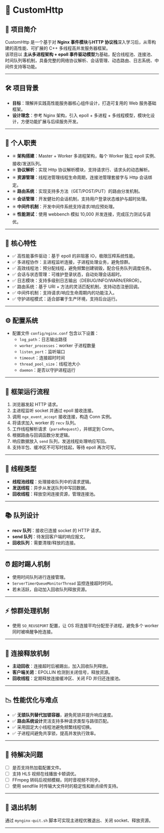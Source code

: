 # 🚀 CustomHttp

## 📘 项目简介

CustomHttp 是一个基于对 **Nginx 事件模块**与**HTTP 协议栈**深入学习后，从零构建的高性能、可扩展的 C++ 多线程高并发服务器框架。  
该项目以 **主从多进程架构 + epoll 事件驱动模型**为基础，配合线程池、连接池、时间队列等机制，具备完整的网络协议解析、会话管理、动态路由、日志系统、中间件支持等功能。

---

## 🛠️ 项目背景

- **目标**：理解并实践高性能服务器核心组件设计，打造可复用的 Web 服务基础框架。
- **设计理念**：参考 Nginx 架构，引入 epoll + 多进程 + 多线程模型，模块化设计，方便功能扩展与后续服务开发。

---

## 👤 个人职责

- ✳️ **架构搭建**：Master + Worker 多进程架构，每个 Worker 独立 epoll 实例、接收/发送队列。
- ✳️ **协议解析**：实现 Http 协议解析模块，支持请求行、请求头的动态解析。
- ✳️ **资源管理**：线程池管理线程生命周期，连接池管理套接字与 Http 会话绑定。
- ✳️ **路由系统**：实现支持多方法（GET/POST/PUT）的路由分发机制。
- ✳️ **会话管理**：开发健壮的会话机制，支持用户登录状态维护与超时处理。
- ✳️ **中间件机制**：开发中间件系统支持请求/响应预处理。
- ✳️ **性能测试**：使用 webbench 模拟 10,000 并发连接，完成压力测试与调优。

---

## 🔧 核心特性

- ✅ 高性能事件驱动：基于 epoll 的非阻塞 IO，极限压榨系统性能。
- ✅ 多进程协作：主进程监听连接，子进程处理业务，避免惊群。
- ✅ 高效线程池：预分配线程，避免频繁创建销毁，配合任务队列调度任务。
- ✅ 会话与状态管理：可维护登录状态，自动处理会话超时。
- ✅ 日志模块：支持多级别日志输出（DEBUG/INFO/WARN/ERROR）。
- ✅ 路由系统：基于 URI + 方法的灵活匹配机制，支持动态注册回调。
- ✅ 中间件机制：支持请求/响应生命周期内的功能注入。
- ✅ 守护进程模式：适合部署于生产环境，支持后台运行。

---

## ⚙️ 配置系统

- 配置文件 `config/nginx.conf` 包含以下设置：
  - `log_path`：日志输出路径
  - `worker_processes`：worker 子进程数量
  - `listen_port`：监听端口
  - `timeout`：连接超时时间
  - `thread_pool_size`：线程池大小
  - `daemon`：是否以守护进程运行

---

## 🧩 框架运行流程

1. 浏览器发起 HTTP 请求。
2. 主进程监听 socket 并通过 epoll 接收连接。
3. 调用 `ngx_event_accept` 接收连接，构造 Conn 实例。
4. 将请求加入 worker 的 `recv` 队列。
5. 工作线程解析请求（`parseRequest`），并绑定到 Conn。
6. 根据路由与回调函数分发逻辑。
7. 响应数据放入 `send` 队列，发送线程处理响应写回。
8. 支持半包、缓冲区不可写时挂起，等待 epoll 再次可写。

---

## 🧵 线程类型

- **线程池线程**：处理接收队列中的请求逻辑。
- **发送线程**：异步从发送队列中写回数据。
- **回收线程**：释放空闲连接资源，管理连接池。

---

## 📚 队列设计

- **recv 队列**：接收已连接 socket 的 HTTP 请求。
- **send 队列**：待发回客户端的响应报文。
- **回收队列**：需要清理/释放的连接。

---

## ⏰ 超时踢人机制

- 使用时间队列进行连接管理。
- `ServerTimerQueueMonitorThread` 监控连接超时时间。
- 若未活跃，自动加入回收队列释放资源。

---

## ⚡ 惊群处理机制

- 使用 `SO_REUSEPORT` 配置，让 OS 将连接平均分配至子进程，避免多个 worker 同时被唤醒争抢连接。

---

## 🔄 连接释放机制

- **主动回收**：连接超时后被踢出，加入回收队列释放。
- **客户端关闭**：EPOLLIN 检测到关闭信号，释放资源。
- **回收线程**：定期释放连接缓冲区、关闭 FD 并归还连接池。

---

## 📉 性能优化与难点

- ✅ **无锁队列替代加锁容器**，避免死锁并提升响应速度。
- ✅ **路由系统设计**灵活支持多种请求类型与路径匹配。
- ✅ 采用固定大小线程池避免频繁线程切换。
- ✅ 子进程间避免共享锁，提高并发执行效率。

---

## 🚫 待解决问题

- [ ] 是否支持热加载配置文件。
- [ ] 支持 HLS 视频在线播放卡顿调优。
- [ ] FFmpeg 转码后视频模糊，同时音视频不同步。
- [ ] 使用 sendfile 时传输大文件时的稳定性和断点续传支持。

---

## 🛑 退出机制

通过 `mynginx-quit.sh` 脚本可实现主进程优雅退出、关闭 socket、释放资源。

---
